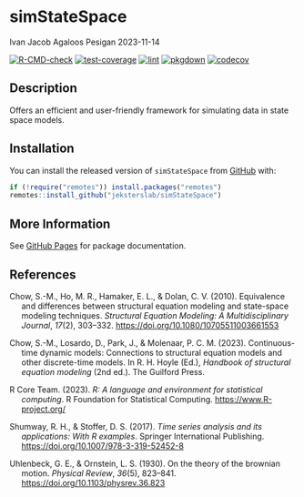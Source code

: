 simStateSpace
================
Ivan Jacob Agaloos Pesigan
2023-11-14

<!-- README.md is generated from .setup/readme/README.Rmd. Please edit that file -->
<!-- badges: start -->

[![R-CMD-check](https://github.com/jeksterslab/simStateSpace/workflows/R-CMD-check/badge.svg)](https://github.com/jeksterslab/simStateSpace/actions)
[![test-coverage](https://github.com/jeksterslab/simStateSpace/actions/workflows/test-coverage.yml/badge.svg)](https://github.com/jeksterslab/simStateSpace/actions/workflows/test-coverage.yml)
[![lint](https://github.com/jeksterslab/simStateSpace/actions/workflows/lint.yml/badge.svg)](https://github.com/jeksterslab/simStateSpace/actions/workflows/lint.yml)
[![pkgdown](https://github.com/jeksterslab/simStateSpace/actions/workflows/pkgdown-gh-pages.yml/badge.svg)](https://github.com/jeksterslab/simStateSpace/actions/workflows/pkgdown-gh-pages.yml)
[![codecov](https://codecov.io/gh/jeksterslab/simStateSpace/branch/main/graph/badge.svg)](https://codecov.io/gh/jeksterslab/simStateSpace)
<!-- badges: end -->

## Description

Offers an efficient and user-friendly framework for simulating data in
state space models.

## Installation

You can install the released version of `simStateSpace` from
[GitHub](https://github.com/jeksterslab/simStateSpace) with:

``` r
if (!require("remotes")) install.packages("remotes")
remotes::install_github("jeksterslab/simStateSpace")
```

## More Information

See [GitHub Pages](https://jeksterslab.github.io/simStateSpace) for
package documentation.

## References

<div id="refs" class="references csl-bib-body hanging-indent"
line-spacing="2">

<div id="ref-Chow-Ho-Hamaker-etal-2010" class="csl-entry">

Chow, S.-M., Ho, M. R., Hamaker, E. L., & Dolan, C. V. (2010).
Equivalence and differences between structural equation modeling and
state-space modeling techniques. *Structural Equation Modeling: A
Multidisciplinary Journal*, *17*(2), 303–332.
<https://doi.org/10.1080/10705511003661553>

</div>

<div id="ref-Chow-Losardo-Park-etal-2023" class="csl-entry">

Chow, S.-M., Losardo, D., Park, J., & Molenaar, P. C. M. (2023).
Continuous-time dynamic models: Connections to structural equation
models and other discrete-time models. In R. H. Hoyle (Ed.), *Handbook
of structural equation modeling* (2nd ed.). The Guilford Press.

</div>

<div id="ref-RCoreTeam-2023" class="csl-entry">

R Core Team. (2023). *R: A language and environment for statistical
computing*. R Foundation for Statistical Computing.
<https://www.R-project.org/>

</div>

<div id="ref-Shumway-Stoffer-2017" class="csl-entry">

Shumway, R. H., & Stoffer, D. S. (2017). *Time series analysis and its
applications: With R examples*. Springer International Publishing.
<https://doi.org/10.1007/978-3-319-52452-8>

</div>

<div id="ref-Uhlenbeck-Ornstein-1930" class="csl-entry">

Uhlenbeck, G. E., & Ornstein, L. S. (1930). On the theory of the
brownian motion. *Physical Review*, *36*(5), 823–841.
<https://doi.org/10.1103/physrev.36.823>

</div>

</div>
